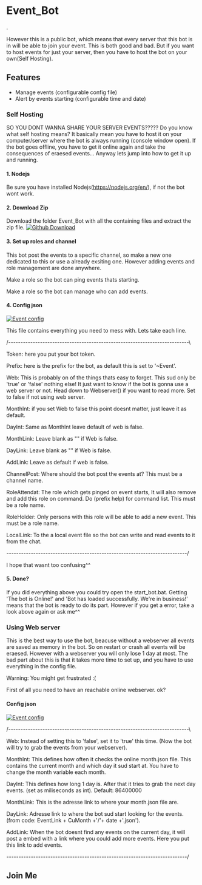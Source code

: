 # Event_Bot
.

However this is a public bot, which means that every server that this bot is in will be able to join your event. This is both good and bad. But if you want to host events for just your server, then you have to host the bot on your own(Self Hosting).

## Features
- Manage events (configurable config file)
- Alert by events starting (configurable time and date)

### Self Hosting

SO YOU DONT WANNA SHARE YOUR SERVER EVENTS?????
Do you know what self hosting means? It basically mean you have to host it on your computer/server where the bot is always running (console window open). If the bot goes offline, you have to get it online again and take the 
consequences of eraesed events... Anyway lets jump into how to get it up and running.


#### 1. Nodejs
Be sure you have installed Nodejs(https://nodejs.org/en/), if not the bot wont work.


#### 2. Download Zip
Download the folder Event_Bot with all the containing files and extract the zip file.
<img>[![Github Download](https://wad0.000webhostapp.com/images/Event_bot/Github_download.PNG)](https://wad0.000webhostapp.com/images/Event_bot/Github_download.PNG)


#### 3. Set up roles and channel
This bot post the events to a specific channel, so make a new one dedicated to this or use a already exsiting one. However adding events and role management are done anywhere. 


Make a role so the bot can ping events thats starting.

Make a role so the bot can manage who can add events.


#### 4. Config json
<img>[![Event config](https://wad0.000webhostapp.com/images/Event_bot/Event_config.PNG)](https://wad0.000webhostapp.com/images/Event_bot/Event_config.PNG)

This file contains everything you need to mess with. Lets take each line.

/--------------------------------------------------------------------------\



Token: here you put your bot token.

Prefix: here is the prefix for the bot, as default this is set to '~Event'.

Web: This is probably on of the things thats easy to forget. This sud only be 'true' or 'false' nothing else! It just want to know if the bot is gonna use a web server or not. Head down to Webserver() if you want to read more. Set to false if not using web server.

MonthInt: if you set Web to false this point doesnt matter, just leave it as default.

DayInt: Same as MonthInt leave default of web is false.

MonthLink: Leave blank as "" if Web is false.

DayLink: Leave blank as "" if Web is false.

AddLink: Leave as default if web is false.

ChannelPost: Where should the bot post the events at? This must be a channel name.

RoleAttendat: The role which gets pinged on event starts, It will also remove and add this role on command. Do (prefix help) for command list. This must be a role name.

RoleHolder: Only persons with this role will be able to add a new event. This must be a role name.

LocalLink: To the a local event file so the bot can write and read events to it from the chat.

\--------------------------------------------------------------------------/

I hope that wasnt too confusing^^


#### 5. Done?
If you did everything above you could try open the start_bot.bat. Getting 'The bot is Online!' and 'Bot has loaded successfully. We\'re in business!' means that the bot is ready to do its part. However if you get a error, take a look above again or ask me^^


### Using Web server
This is the best way to use the bot, beacuse without a webserver all events are saved as memory in the bot. So on restart or crash all events will be eraesed. However with a webserver you will only lose 1 day at most. The bad part about this is that it takes more time to set up, and you have to use everything in the config file. 

Warning: You might get frustrated :(

First of all you need to have an reachable online webserver. 
ok?

#### Config json
<img>[![Event config](https://wad0.000webhostapp.com/images/Event_bot/Event_config.PNG)](https://wad0.000webhostapp.com/images/Event_bot/Event_config.PNG)

/--------------------------------------------------------------------------\



Web: Instead of setting this to 'false', set it to 'true' this time. (Now the bot will try to grab the events from your webserver).

MonthInt: This defines how often it checks the online month.json file. This contains the current month and which day it sud start at. You have to change the month variable each month.

DayInt: This defines how long 1 day is. After that it tries to grab the next day events. (set as miliseconds as int). Default: 86400000

MonthLink: This is the adresse link to where your month.json file are.

DayLink: Adresse link to where the bot sud start looking for the events. (from code: EventLink + CuMonth +'/'+ date +'.json').

AddLink: When the bot doesnt find any events on the current day, it will post a embed with a link where you could add more events. Here you put this link to add events.

\--------------------------------------------------------------------------/

## Join Me

